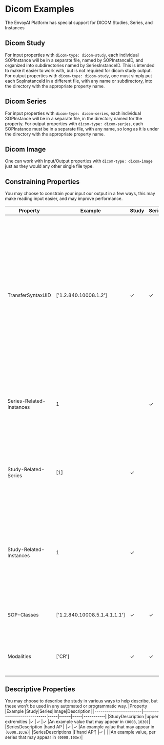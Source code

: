 # Dicom Examples

The EnvoyAI Platform has special support for DICOM Studies, Series, and Instances

## Dicom Study
For input properties with `dicom-type: dicom-study`,
each individual SOPInstance will be in a separate file,
named by SOPInstanceID, and organized into subdirectories named
by SeriesInstanceID. This is intended to make it easier to work with,
but is not required for dicom study output. For output properties
with `dicom-type: dicom-study`, one must simply put each SopInstanceId
in a different file, with any name or subdirectory, into the directory
with the appropriate property name.

## Dicom Series
For input properties with `dicom-type: dicom-series`,
each individual SOPInstance will be in a separate file, in the directory
named for the property. For output properties with
`dicom-type: dicom-series`, each SOPInstance must be in a separate file,
with any name, so long as it is under the directory with the appropriate
property name.

## Dicom Image
One can work with Input/Output properties with `dicom-type: dicom-image`
just as they would any other single file type.


## Constraining Properties
You may choose to constrain your input our output in a few ways,
this may make reading input easier, and may improve performance.

|Property                |Example                      |Study|Series|Image|Description|
|------------------------|-----------------------------|-----|------|-----|-----------|
|TransferSyntaxUID       |['1.2.840.10008.1.2']        |✓    |✓     |✓    |Related to `(0002,0010)`, the EnvoyAI Platform will convert the DICOM Study to the specified transfer syntax before providing it to your Machine, when found in an output property, your Machine will be expected to only output DICOM data with the specified syntax.|
|Series-Related-Instances|1                            |     |✓     |     |Similar to Dicom Query Attribute `(0020,1209)`, the number of instances expected in the series.|
|Study-Related-Series    |[1]                          |✓    |      |     |Inspired by `(0020,1206)` and `(0020,1209)`, this is a list, with one entry per series, containing the number of instances in that series.|
|Study-Related-Instances |1                            |✓    |      |     |Inspired by `(0020,1206)` and `(0020,1209)`, this is a list, with one entry per series, containing the number of instances in that series.|
|SOP-Classes             |['1.2.840.10008.5.1.4.1.1.1']|✓    |✓     |✓    |Similar to `(0008,0062)`, a list of all SOP Classes contained in the study.|
|Modalities              |['CR']                       |✓    |✓     |✓    |Similar to `(0008,0061)`, a list of all Modalities contained in the study.|


## Descriptive Properties
You may choose to describe the study in various ways to help describe,
but these won't be used in any automated or programmatic way.
|Property                |Example                      |Study|Series|Image|Description|
|------------------------|-----------------------------|-----|------|-----|-----------|
|StudyDescription        |upper extremities            |✓    |✓     |✓    |An example value that may appear in `(0008,1030)`|
|SeriesDescription       |hand AP                      |     |✓     |✓    |An example value that may appear in `(0008,103e)`|
|SeriesDescriptions      |['hand AP']                  |✓    |      |     |An example value, per series that may appear in `(0008,103e)`|